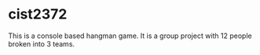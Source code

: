 # cist2372

This is a console based hangman game. It is a group project with 12 people broken into 3 teams. 